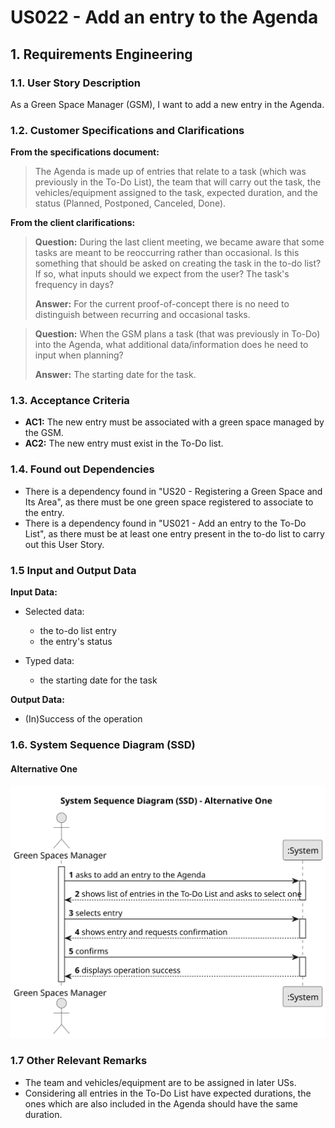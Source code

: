 # US022 - Add an entry to the Agenda


## 1. Requirements Engineering

### 1.1. User Story Description

As a Green Space Manager (GSM), I want to add a new entry in the Agenda.

### 1.2. Customer Specifications and Clarifications 

**From the specifications document:**

>	The Agenda is made up of entries that relate to a task (which was previously in the To-Do List), the team that will carry out the task, the vehicles/equipment assigned to the task, expected duration, and the status (Planned, Postponed, Canceled, Done).

**From the client clarifications:**

> **Question:** During the last client meeting, we became aware that some tasks are meant to be reoccurring rather than occasional. Is this something that should be asked on creating the task in the to-do list? If so, what inputs should we expect from the user? The task's frequency in days?
>
> **Answer:** For the current proof-of-concept there is no need to distinguish between recurring and occasional tasks.

> **Question:** When the GSM plans a task (that was previously in To-Do) into the Agenda, what additional data/information does he need to input when planning?
>
> **Answer:** The starting date for the task.

### 1.3. Acceptance Criteria

* **AC1:** The new entry must be associated with a green space managed by the GSM.
* **AC2:** The new entry must exist in the To-Do list.

### 1.4. Found out Dependencies

* There is a dependency found in "US20 - Registering a Green Space and Its Area", as there must be one green space registered to associate to the entry.
* There is a dependency found in "US021 - Add an entry to the To-Do List", as there must be at least one entry present in the to-do list to carry out this User Story.

### 1.5 Input and Output Data

**Input Data:**

* Selected data:
    * the to-do list entry
    * the entry's status

* Typed data:
    * the starting date for the task

**Output Data:**

* (In)Success of the operation

### 1.6. System Sequence Diagram (SSD)

#### Alternative One

![System Sequence Diagram - Alternative One](svg/us022-system-sequence-diagram-alternative-one.svg)

### 1.7 Other Relevant Remarks

* The team and vehicles/equipment are to be assigned in later USs.
* Considering all entries in the To-Do List have expected durations, the ones which are also included in the Agenda should have the same duration.